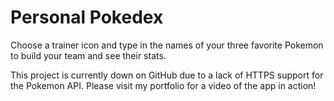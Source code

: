 # Personal Pokedex

Choose a trainer icon and type in the names of your three favorite Pokemon to build your team and see their stats.

This project is currently down on GitHub due to a lack of HTTPS support for the Pokemon API. Please visit my portfolio for a video of the app in action!
